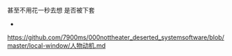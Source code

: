 
甚至不用花一秒去想 是否被下套





-

https://github.com/7900ms/000nottheater_deserted_systemsoftware/blob/master/local-window/人物动机.md
